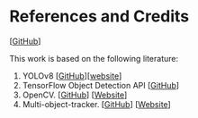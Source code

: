# References and Credits

[[GitHub]()]

This work is based on the following literature:

1. YOLOv8 [[GitHub](https://github.com/ultralytics/ultralytics)][[website](https://yolov8.com/)]
2. TensorFlow Object Detection API [[GitHub](https://github.com/tensorflow/models/tree/master/research/object_detection)]
3. OpenCV. [[GitHub](https://github.com/opencv/opencv)] [[Website](https://opencv.org/)]
4. Multi-object-tracker. [[GitHub](https://github.com/adipandas/multi-object-tracker)] [[Website](https://adipandas.github.io/multi-object-tracker/)]
